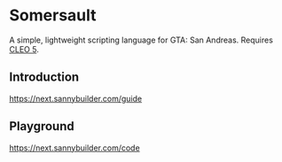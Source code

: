 # Somersault

A simple, lightweight scripting language for GTA: San Andreas. Requires [CLEO 5](https://cleo.li).

## Introduction

https://next.sannybuilder.com/guide

## Playground

https://next.sannybuilder.com/code
